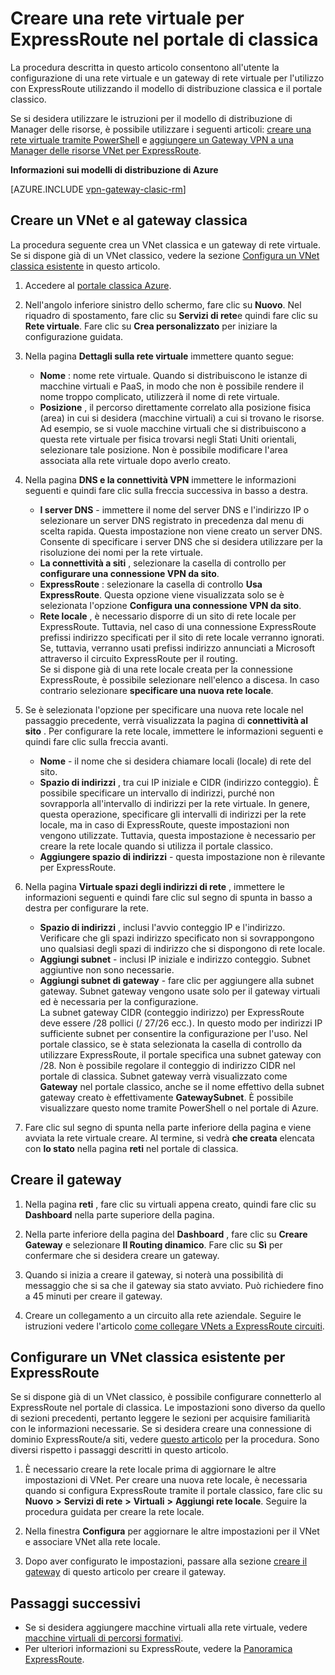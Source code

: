 <properties
   pageTitle="Configurare una rete virtuale e al Gateway per ExpressRoute nel portale di classica | Microsoft Azure"
   description="In questo articolo illustra la configurazione della rete virtuale per ExpressRoute utilizzando il modello di distribuzione classica e il portale classico."
   documentationCenter="na"
   services="expressroute"
   authors="cherylmc"
   manager="carmonm"
   editor=""
   tags="azure-service-management"/>

<tags 
   ms.service="expressroute"
   ms.devlang="na"
   ms.topic="article" 
   ms.tgt_pltfrm="na"
   ms.workload="infrastructure-services" 
   ms.date="09/20/2016"
   ms.author="cherylmc"/>

# <a name="create-a-virtual-network-for-expressroute-in-the-classic-portal"></a>Creare una rete virtuale per ExpressRoute nel portale di classica

La procedura descritta in questo articolo consentono all'utente la configurazione di una rete virtuale e un gateway di rete virtuale per l'utilizzo con ExpressRoute utilizzando il modello di distribuzione classica e il portale classico.

Se si desidera utilizzare le istruzioni per il modello di distribuzione di Manager delle risorse, è possibile utilizzare i seguenti articoli: [creare una rete virtuale tramite PowerShell](../virtual-network/virtual-networks-create-vnet-arm-ps.md) e [aggiungere un Gateway VPN a una Manager delle risorse VNet per ExpressRoute](expressroute-howto-add-gateway-resource-manager.md).

**Informazioni sui modelli di distribuzione di Azure**

[AZURE.INCLUDE [vpn-gateway-clasic-rm](../../includes/vpn-gateway-classic-rm-include.md)] 

## <a name="create-a-classic-vnet-and-gateway"></a>Creare un VNet e al gateway classica

La procedura seguente crea un VNet classica e un gateway di rete virtuale. Se si dispone già di un VNet classico, vedere la sezione [Configura un VNet classica esistente](#config) in questo articolo.

1. Accedere al [portale classica Azure](http://manage.windowsazure.com).

2. Nell'angolo inferiore sinistro dello schermo, fare clic su **Nuovo**. Nel riquadro di spostamento, fare clic su **Servizi di rete**e quindi fare clic su **Rete virtuale**. Fare clic su **Crea personalizzato** per iniziare la configurazione guidata.

3. Nella pagina **Dettagli sulla rete virtuale** immettere quanto segue:

    - **Nome** : nome rete virtuale. Quando si distribuiscono le istanze di macchine virtuali e PaaS, in modo che non è possibile rendere il nome troppo complicato, utilizzerà il nome di rete virtuale.
    - **Posizione** , il percorso direttamente correlato alla posizione fisica (area) in cui si desidera (macchine virtuali) a cui si trovano le risorse. Ad esempio, se si vuole macchine virtuali che si distribuiscono a questa rete virtuale per fisica trovarsi negli Stati Uniti orientali, selezionare tale posizione. Non è possibile modificare l'area associata alla rete virtuale dopo averlo creato.

4. Nella pagina **DNS e la connettività VPN** immettere le informazioni seguenti e quindi fare clic sulla freccia successiva in basso a destra. 

    - **I server DNS** - immettere il nome del server DNS e l'indirizzo IP o selezionare un server DNS registrato in precedenza dal menu di scelta rapida. Questa impostazione non viene creato un server DNS. Consente di specificare i server DNS che si desidera utilizzare per la risoluzione dei nomi per la rete virtuale.
    - **La connettività a siti** , selezionare la casella di controllo per **configurare una connessione VPN da sito**.
    - **ExpressRoute** : selezionare la casella di controllo **Usa ExpressRoute**. Questa opzione viene visualizzata solo se è selezionata l'opzione **Configura una connessione VPN da sito**.
    - **Rete locale** , è necessario disporre di un sito di rete locale per ExpressRoute. Tuttavia, nel caso di una connessione ExpressRoute prefissi indirizzo specificati per il sito di rete locale verranno ignorati. Se, tuttavia, verranno usati prefissi indirizzo annunciati a Microsoft attraverso il circuito ExpressRoute per il routing.<BR>Se si dispone già di una rete locale creata per la connessione ExpressRoute, è possibile selezionare nell'elenco a discesa. In caso contrario selezionare **specificare una nuova rete locale**.

5. Se è selezionata l'opzione per specificare una nuova rete locale nel passaggio precedente, verrà visualizzata la pagina di **connettività al sito** . Per configurare la rete locale, immettere le informazioni seguenti e quindi fare clic sulla freccia avanti. 

    - **Nome** - il nome che si desidera chiamare locali (locale) di rete del sito.
    - **Spazio di indirizzi** , tra cui IP iniziale e CIDR (indirizzo conteggio). È possibile specificare un intervallo di indirizzi, purché non sovrapporla all'intervallo di indirizzi per la rete virtuale. In genere, questa operazione, specificare gli intervalli di indirizzi per la rete locale, ma in caso di ExpressRoute, queste impostazioni non vengono utilizzate. Tuttavia, questa impostazione è necessario per creare la rete locale quando si utilizza il portale classico.
    - **Aggiungere spazio di indirizzi** - questa impostazione non è rilevante per ExpressRoute.


6. Nella pagina **Virtuale spazi degli indirizzi di rete** , immettere le informazioni seguenti e quindi fare clic sul segno di spunta in basso a destra per configurare la rete. 

    - **Spazio di indirizzi** , inclusi l'avvio conteggio IP e l'indirizzo. Verificare che gli spazi indirizzo specificato non si sovrappongono uno qualsiasi degli spazi di indirizzo che si dispongono di rete locale.
    - **Aggiungi subnet** - inclusi IP iniziale e indirizzo conteggio. Subnet aggiuntive non sono necessarie.
    - **Aggiungi subnet di gateway** - fare clic per aggiungere alla subnet gateway. Subnet gateway vengono usate solo per il gateway virtuali ed è necessaria per la configurazione.<BR>La subnet gateway CIDR (conteggio indirizzo) per ExpressRoute deve essere /28 pollici (/ 27/26 ecc.). In questo modo per indirizzi IP sufficiente subnet per consentire la configurazione per l'uso. Nel portale classico, se è stata selezionata la casella di controllo da utilizzare ExpressRoute, il portale specifica una subnet gateway con /28.  Non è possibile regolare il conteggio di indirizzo CIDR nel portale di classica. Subnet gateway verrà visualizzato come **Gateway** nel portale classico, anche se il nome effettivo della subnet gateway creato è effettivamente **GatewaySubnet**. È possibile visualizzare questo nome tramite PowerShell o nel portale di Azure.

7. Fare clic sul segno di spunta nella parte inferiore della pagina e viene avviata la rete virtuale creare. Al termine, si vedrà **che creata** elencata con **lo stato** nella pagina **reti** nel portale di classica.

## <a name="gw"></a>Creare il gateway

1. Nella pagina **reti** , fare clic su virtuali appena creato, quindi fare clic su **Dashboard** nella parte superiore della pagina.

2. Nella parte inferiore della pagina del **Dashboard** , fare clic su **Creare Gateway** e selezionare **Il Routing dinamico**. Fare clic su **Sì** per confermare che si desidera creare un gateway.

3. Quando si inizia a creare il gateway, si noterà una possibilità di messaggio che si sa che il gateway sia stato avviato. Può richiedere fino a 45 minuti per creare il gateway.

4. Creare un collegamento a un circuito alla rete aziendale. Seguire le istruzioni vedere l'articolo [come collegare VNets a ExpressRoute circuiti](expressroute-howto-linkvnet-classic.md).

## <a name="config"></a>Configurare un VNet classica esistente per ExpressRoute

Se si dispone già di un VNet classico, è possibile configurare connetterlo al ExpressRoute nel portale di classica. Le impostazioni sono diverso da quello di sezioni precedenti, pertanto leggere le sezioni per acquisire familiarità con le informazioni necessarie. Se si desidera creare una connessione di dominio ExpressRoute/a siti, vedere [questo articolo](expressroute-howto-coexist-classic.md) per la procedura. Sono diversi rispetto i passaggi descritti in questo articolo.
 
1. È necessario creare la rete locale prima di aggiornare le altre impostazioni di VNet. Per creare una nuova rete locale, è necessaria quando si configura ExpressRoute tramite il portale classico, fare clic su **Nuovo** **>** **Servizi di rete** **>** **Virtuali** **>** **Aggiungi rete locale**. Seguire la procedura guidata per creare la rete locale.

2. Nella finestra **Configura** per aggiornare le altre impostazioni per il VNet e associare VNet alla rete locale.

3. Dopo aver configurato le impostazioni, passare alla sezione [creare il gateway](#gw) di questo articolo per creare il gateway.


## <a name="next-steps"></a>Passaggi successivi

- Se si desidera aggiungere macchine virtuali alla rete virtuale, vedere [macchine virtuali di percorsi formativi](https://azure.microsoft.com/documentation/learning-paths/virtual-machines/).
- Per ulteriori informazioni su ExpressRoute, vedere la [Panoramica ExpressRoute](expressroute-introduction.md).


 
